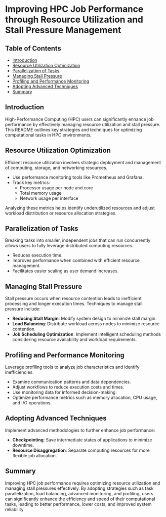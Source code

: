 # Improving HPC Job Performance through Resource Utilization and Stall Pressure Management

## Table of Contents
- [Introduction](#introduction)
- [Resource Utilization Optimization](#resource-utilization-optimization)
- [Parallelization of Tasks](#parallelization-of-tasks)
- [Managing Stall Pressure](#managing-stall-pressure)
- [Profiling and Performance Monitoring](#profiling-and-performance-monitoring)
- [Adopting Advanced Techniques](#adopting-advanced-techniques)
- [Summary](#summary)

## Introduction

High-Performance Computing (HPC) users can significantly enhance job performance by effectively managing resource utilization and stall pressure. This README outlines key strategies and techniques for optimizing computational tasks in HPC environments.

## Resource Utilization Optimization

Efficient resource utilization involves strategic deployment and management of computing, storage, and networking resources.

- Use performance monitoring tools like Prometheus and Grafana.
- Track key metrics:
  - Processor usage per node and core
  - Total memory usage
  - Network usage per interface

Analyzing these metrics helps identify underutilized resources and adjust workload distribution or resource allocation strategies.

## Parallelization of Tasks

Breaking tasks into smaller, independent jobs that can run concurrently allows users to fully leverage distributed computing resources.

- Reduces execution time.
- Improves performance when combined with efficient resource management.
- Facilitates easier scaling as user demand increases.

## Managing Stall Pressure

Stall pressure occurs when resource contention leads to inefficient processing and longer execution times. Techniques to manage stall pressure include:

- **Reducing Stall Margin**: Modify system design to minimize stall margin.
- **Load Balancing**: Distribute workload across nodes to minimize resource contention.
- **Job Scheduling Optimization**: Implement intelligent scheduling methods considering resource availability and workload requirements.

## Profiling and Performance Monitoring

Leverage profiling tools to analyze job characteristics and identify inefficiencies:

- Examine communication patterns and data dependencies.
- Adjust workflows to reduce execution costs and times.
- Use monitoring data for informed decision-making.
- Optimize performance metrics such as memory allocation, CPU usage, and I/O operations.

## Adopting Advanced Techniques

Implement advanced methodologies to further enhance job performance:

- **Checkpointing**: Save intermediate states of applications to minimize downtime.
- **Resource Disaggregation**: Separate computing resources for more flexible job allocation.

## Summary

​<light>Improving HPC job performance requires optimizing resource utilization and managing stall pressures effectively.</light>​ By adopting strategies such as task parallelization, load balancing, advanced monitoring, and profiling, users can significantly enhance the efficiency and speed of their computational tasks, leading to better performance, lower costs, and improved system reliability.
